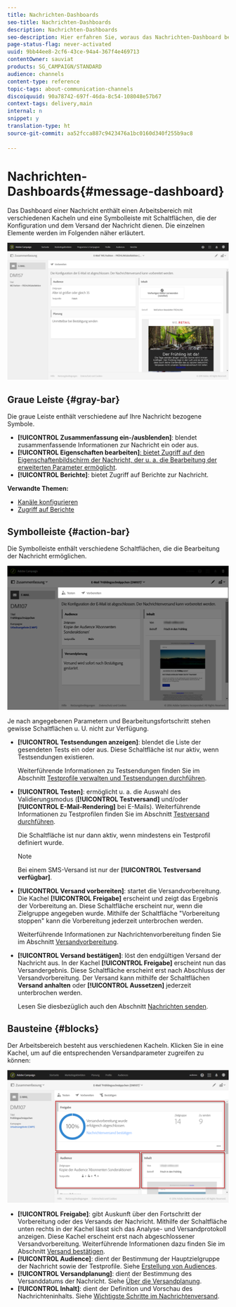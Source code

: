 ```yaml
---
title: Nachrichten-Dashboards
seo-title: Nachrichten-Dashboards
description: Nachrichten-Dashboards
seo-description: Hier erfahren Sie, woraus das Nachrichten-Dashboard besteht, einschließlich der Symbolleiste und der unterschiedlichen Kacheln.
page-status-flag: never-activated
uuid: 9bb44ee8-2cf6-43ce-94a4-367f4e469713
contentOwner: sauviat
products: SG_CAMPAIGN/STANDARD
audience: channels
content-type: reference
topic-tags: about-communication-channels
discoiquuid: 90a78742-697f-46da-8c54-108048e57b67
context-tags: delivery,main
internal: n
snippet: y
translation-type: ht
source-git-commit: aa52fcca887c9423476a1bc0160d340f255b9ac8

---
```



# Nachrichten-Dashboards{#message-dashboard}

Das Dashboard einer Nachricht enthält einen Arbeitsbereich mit verschiedenen Kacheln und eine Symbolleiste mit Schaltflächen, die der Konfiguration und dem Versand der Nachricht dienen. Die einzelnen Elemente werden im Folgenden näher erläutert.

![](assets/delivery_dashboard_2.png)

## Graue Leiste    {#gray-bar}

Die graue Leiste enthält verschiedene auf Ihre Nachricht bezogene Symbole.

* **[!UICONTROL Zusammenfassung ein-/ausblenden]**: blendet zusammenfassende Informationen zur Nachricht ein oder aus.
* **[!UICONTROL Eigenschaften bearbeiten]**[: bietet Zugriff auf den Eigenschaftenbildschirm der Nachricht, der u. a. die Bearbeitung der erweiterten Parameter ermöglicht](../../administration/using/configuring-email-channel.md#list-of-email-properties).
* **[!UICONTROL Berichte]**: bietet Zugriff auf Berichte zur Nachricht.

**Verwandte Themen:**

* [Kanäle konfigurieren](../../administration/using/about-channel-configuration.md)
* [Zugriff auf Berichte](../../reporting/using/about-dynamic-reports.md)

## Symbolleiste    {#action-bar}

Die Symbolleiste enthält verschiedene Schaltflächen, die die Bearbeitung der Nachricht ermöglichen.

![](assets/delivery_dashboard_4.png)

Je nach angegebenen Parametern und Bearbeitungsfortschritt stehen gewisse Schaltflächen u. U. nicht zur Verfügung.

* **[!UICONTROL Testsendungen anzeigen]**: blendet die Liste der gesendeten Tests ein oder aus. Diese Schaltfläche ist nur aktiv, wenn Testsendungen existieren.

   Weiterführende Informationen zu Testsendungen finden Sie im Abschnitt [Testprofile verwalten und Testsendungen durchführen](../../sending/using/managing-test-profiles-and-sending-proofs.md).

* **[!UICONTROL Testen]**: ermöglicht u. a. die Auswahl des Validierungsmodus (**[!UICONTROL Testversand]** und/oder **[!UICONTROL E-Mail-Rendering]** bei E-Mails). Weiterführende Informationen zu Testprofilen finden Sie im Abschnitt [Testversand durchführen](../../sending/using/managing-test-profiles-and-sending-proofs.md#sending-proofs).

   Die Schaltfläche ist nur dann aktiv, wenn mindestens ein Testprofil definiert wurde.

   >[!NOTE]
   >
   >Bei einem SMS-Versand ist nur der **[!UICONTROL Testversand verfügbar]**.

* **[!UICONTROL Versand vorbereiten]**: startet die Versandvorbereitung. Die Kachel **[!UICONTROL Freigabe]** erscheint und zeigt das Ergebnis der Vorbereitung an. Diese Schaltfläche erscheint nur, wenn die Zielgruppe angegeben wurde. Mithilfe der Schaltfläche "Vorbereitung stoppen" kann die Vorbereitung jederzeit unterbrochen werden.

   Weiterführende Informationen zur Nachrichtenvorbereitung finden Sie im Abschnitt [Versandvorbereitung](../../sending/using/preparing-the-send.md).

* **[!UICONTROL Versand bestätigen]**: löst den endgültigen Versand der Nachricht aus. In der Kachel **[!UICONTROL Freigabe]** erscheint nun das Versandergebnis. Diese Schaltfläche erscheint erst nach Abschluss der Versandvorbereitung. Der Versand kann mithilfe der Schaltflächen **Versand anhalten** oder **[!UICONTROL Aussetzen]** jederzeit unterbrochen werden.

   Lesen Sie diesbezüglich auch den Abschnitt [Nachrichten senden](../../sending/using/confirming-the-send.md).

## Bausteine    {#blocks}

Der Arbeitsbereich besteht aus verschiedenen Kacheln. Klicken Sie in eine Kachel, um auf die entsprechenden Versandparameter zugreifen zu können:

![](assets/delivery_dashboard_3.png)

* **[!UICONTROL Freigabe]**: gibt Auskunft über den Fortschritt der Vorbereitung oder des Versands der Nachricht. Mithilfe der Schaltfläche unten rechts in der Kachel lässt sich das Analyse- und Versandprotokoll anzeigen. Diese Kachel erscheint erst nach abgeschlossener Versandvorbereitung. Weiterführende Informationen dazu finden Sie im Abschnitt [Versand bestätigen](../../sending/using/confirming-the-send.md).
* **[!UICONTROL Audience]**: dient der Bestimmung der Hauptzielgruppe der Nachricht sowie der Testprofile. Siehe [Erstellung von Audiences](../../audiences/using/creating-audiences.md).
* **[!UICONTROL Versandplanung]**: dient der Bestimmung des Versanddatums der Nachricht. Siehe [Über die Versandplanung](../../sending/using/about-scheduling-messages.md).
* **[!UICONTROL Inhalt]**: dient der Definition und Vorschau des Nachrichteninhalts. Siehe [Wichtigste Schritte im Nachrichtenversand](../../channels/using/key-steps-to-send-a-message.md).

